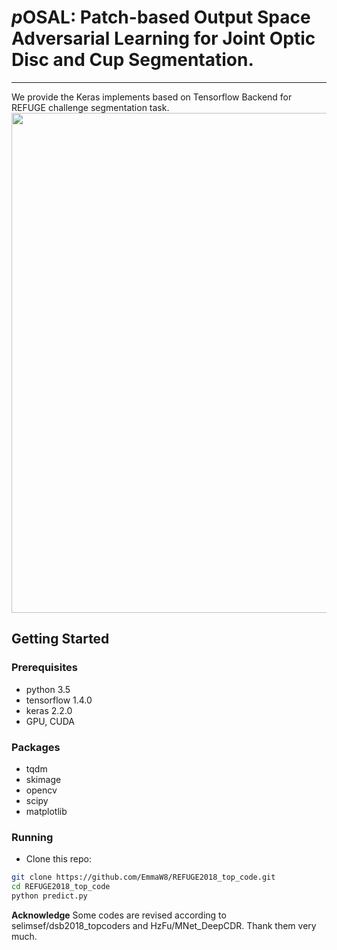 # *p*OSAL: Patch-based Output Space Adversarial Learning for Joint Optic Disc and Cup Segmentation.


-------

We provide the Keras implements based on Tensorflow Backend for REFUGE challenge segmentation task.
<img src="https://github.com/EmmaW8/REFUGE2018_top_code/blob/master/imgs/overview.png" width="800px"/>

      
## Getting Started
### Prerequisites

- python 3.5
- tensorflow 1.4.0
- keras 2.2.0
- GPU, CUDA

### Packages

- tqdm
- skimage
- opencv
- scipy
- matplotlib


### Running

- Clone this repo:
```bash
git clone https://github.com/EmmaW8/REFUGE2018_top_code.git
cd REFUGE2018_top_code
python predict.py
```




**Acknowledge**
Some codes are revised according to selimsef/dsb2018_topcoders and HzFu/MNet_DeepCDR.
Thank them very much.
 